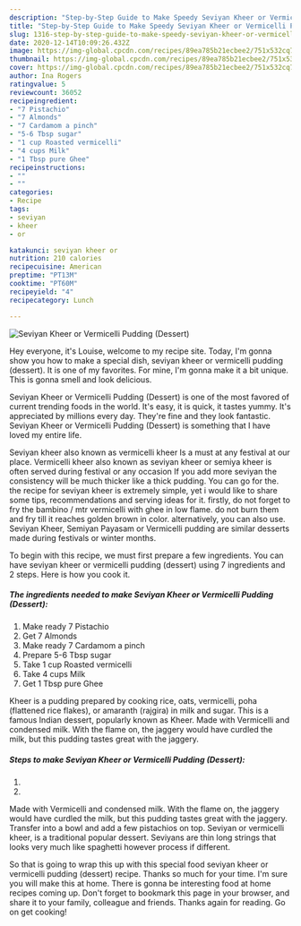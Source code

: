 ```yaml
---
description: "Step-by-Step Guide to Make Speedy Seviyan Kheer or Vermicelli Pudding (Dessert)"
title: "Step-by-Step Guide to Make Speedy Seviyan Kheer or Vermicelli Pudding (Dessert)"
slug: 1316-step-by-step-guide-to-make-speedy-seviyan-kheer-or-vermicelli-pudding-dessert
date: 2020-12-14T10:09:26.432Z
image: https://img-global.cpcdn.com/recipes/89ea785b21ecbee2/751x532cq70/seviyan-kheer-or-vermicelli-pudding-dessert-recipe-main-photo.jpg
thumbnail: https://img-global.cpcdn.com/recipes/89ea785b21ecbee2/751x532cq70/seviyan-kheer-or-vermicelli-pudding-dessert-recipe-main-photo.jpg
cover: https://img-global.cpcdn.com/recipes/89ea785b21ecbee2/751x532cq70/seviyan-kheer-or-vermicelli-pudding-dessert-recipe-main-photo.jpg
author: Ina Rogers
ratingvalue: 5
reviewcount: 36052
recipeingredient:
- "7 Pistachio"
- "7 Almonds"
- "7 Cardamom a pinch"
- "5-6 Tbsp sugar"
- "1 cup Roasted vermicelli"
- "4 cups Milk"
- "1 Tbsp pure Ghee"
recipeinstructions:
- ""
- ""
categories:
- Recipe
tags:
- seviyan
- kheer
- or

katakunci: seviyan kheer or 
nutrition: 210 calories
recipecuisine: American
preptime: "PT13M"
cooktime: "PT60M"
recipeyield: "4"
recipecategory: Lunch

---
```



![Seviyan Kheer or Vermicelli Pudding (Dessert)](https://img-global.cpcdn.com/recipes/89ea785b21ecbee2/751x532cq70/seviyan-kheer-or-vermicelli-pudding-dessert-recipe-main-photo.jpg)

Hey everyone, it's Louise, welcome to my recipe site. Today, I'm gonna show you how to make a special dish, seviyan kheer or vermicelli pudding (dessert). It is one of my favorites. For mine, I'm gonna make it a bit unique. This is gonna smell and look delicious.

Seviyan Kheer or Vermicelli Pudding (Dessert) is one of the most favored of current trending foods in the world. It's easy, it is quick, it tastes yummy. It's appreciated by millions every day. They're fine and they look fantastic. Seviyan Kheer or Vermicelli Pudding (Dessert) is something that I have loved my entire life.

Seviyan kheer also known as vermicelli kheer Is a must at any festival at our place. Vermicelli kheer also known as seviyan kheer or semiya kheer is often served during festival or any occasion If you add more seviyan the consistency will be much thicker like a thick pudding. You can go for the. the recipe for seviyan kheer is extremely simple, yet i would like to share some tips, recommendations and serving ideas for it. firstly, do not forget to fry the bambino / mtr vermicelli with ghee in low flame. do not burn them and fry till it reaches golden brown in color. alternatively, you can also use. Seviyan Kheer, Semiyan Payasam or Vermicelli pudding are similar desserts made during festivals or winter months.


To begin with this recipe, we must first prepare a few ingredients. You can have seviyan kheer or vermicelli pudding (dessert) using 7 ingredients and 2 steps. Here is how you cook it.

<!--inarticleads1-->

##### The ingredients needed to make Seviyan Kheer or Vermicelli Pudding (Dessert):

1. Make ready 7 Pistachio
1. Get 7 Almonds
1. Make ready 7 Cardamom a pinch
1. Prepare 5-6 Tbsp sugar
1. Take 1 cup Roasted vermicelli
1. Take 4 cups Milk
1. Get 1 Tbsp pure Ghee


Kheer is a pudding prepared by cooking rice, oats, vermicelli, poha (flattened rice flakes), or amaranth (rajgira) in milk and sugar. This is a famous Indian dessert, popularly known as Kheer. Made with Vermicelli and condensed milk. With the flame on, the jaggery would have curdled the milk, but this pudding tastes great with the jaggery. 

<!--inarticleads2-->

##### Steps to make Seviyan Kheer or Vermicelli Pudding (Dessert):

1. 
1. 


Made with Vermicelli and condensed milk. With the flame on, the jaggery would have curdled the milk, but this pudding tastes great with the jaggery. Transfer into a bowl and add a few pistachios on top. Seviyan or vermicelli kheer, is a traditional popular dessert. Seviyans are thin long strings that looks very much like spaghetti however process if different. 

So that is going to wrap this up with this special food seviyan kheer or vermicelli pudding (dessert) recipe. Thanks so much for your time. I'm sure you will make this at home. There is gonna be interesting food at home recipes coming up. Don't forget to bookmark this page in your browser, and share it to your family, colleague and friends. Thanks again for reading. Go on get cooking!

